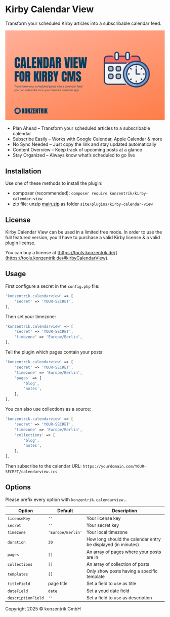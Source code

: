 # Kirby Calendar View

Transform your scheduled Kirby articles into a subscribable calendar feed.

![header](/assets/konzentrik-calendar-view.png)

- Plan Ahead – Transform your scheduled articles to a subscribable calendar
- Subscribe Easily – Works with Google Calendar, Apple Calendar & more
- No Sync Needed – Just copy the link and stay updated automatically
- Content Overview – Keep track of upcoming posts at a glance
- Stay Organized – Always know what’s scheduled to go live

## Installation

Use one of these methods to install the plugin:

- composer (recommended): `composer require konzentrik/kirby-calendar-view`
- zip file: unzip [main.zip](https://github.com/konzentrik/kirby-calendar-view/releases/latest) as folder `site/plugins/kirby-calendar-view`

## License

Kirby Calendar View can be used in a limited free mode. In order to use the full featured version, you'll have to purchase a valid Kirby license & a valid plugin license.

You can buy a license at [https://tools.konzentrik.de/](https://tools.konzentrik.de/#kirbyCalendarView).

## Usage

First configure a secret in the `config.php` file:

```php
'konzentrik.calendarview' => [
    'secret' => 'YOUR-SECRET',
],
```

Then set your timezone:

```php
'konzentrik.calendarview' => [
    'secret' => 'YOUR-SECRET',
    'timezone' => 'Europe/Berlin',
],
```

Tell the plugin which pages contain your posts:

```php
'konzentrik.calendarview' => [
    'secret' => 'YOUR-SECRET',
    'timezone' => 'Europe/Berlin',
    'pages' => [
        'blog',
        'notes',
    ],
],
```

You can also use collections as a source:

```php
'konzentrik.calendarview' => [
    'secret' => 'YOUR-SECRET',
    'timezone' => 'Europe/Berlin',
    'collections' => [
        'blog',
        'notes',
    ],
],
```

Then subscribe to the calendar URL: `https://yourdomain.com/YOUR-SECRET/calendarview.ics`

## Options

Please prefix every option with `konzentrik.calendarview.`.

| Option             | Default           | Description                                                  |
| ------------------ | ----------------- | ------------------------------------------------------------ |
| `licenseKey`       | `''`              | Your license key                                             |
| `secret`           | `''`              | Your secret key                                              |
| `timezone`         | `'Europe/Berlin'` | Your local timezone                                          |
| `duration`         | `30`              | How long should the calendar entry be displayed (in minutes) |
| `pages`            | `[]`              | An array of pages where your posts are in                    |
| `collections`      | `[]`              | An array of collection of posts                              |
| `templates`        | `[]`              | Only show posts having a specific template                   |
| `titleField`       | page title        | Set a field to use as title                                  |
| `dateField`        | `date`            | Set a youd date field                                        |
| `descriptionField` | `''`              | Set a field to use as description                            |

Copyright 2025 © konzentrik GmbH
